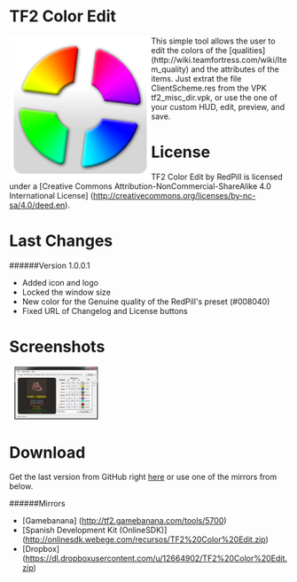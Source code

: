 TF2 Color Edit
============
<img align="left" src="/Media/Logo_TF2ColorEdit.png" />
This simple tool allows the user to edit the colors of the [qualities] (http://wiki.teamfortress.com/wiki/Item_quality) and the attributes of the items. Just extrat the file ClientScheme.res from the VPK tf2_misc_dir.vpk, or use the one of your custom HUD, edit, preview, and save.

License
============
TF2 Color Edit by RedPill is licensed under a [Creative Commons Attribution-NonCommercial-ShareAlike 4.0 International License] (http://creativecommons.org/licenses/by-nc-sa/4.0/deed.en).

Last Changes
============
######Version 1.0.0.1
* Added icon and logo
* Locked the window size
* New color for the Genuine quality of the RedPill's preset (#008040)
* Fixed URL of Changelog and License buttons

Screenshots
============
<img width="160" src="/Media/Screenshots/main_window.png" />

Download
============
Get the last version from GitHub right [here](https://github.com/DioJoestar/TF2-Color-Edit/releases/latest) or use one of the mirrors from below.

######Mirrors
* [Gamebanana] (http://tf2.gamebanana.com/tools/5700)
* [Spanish Development Kit (OnlineSDK)] (http://onlinesdk.webege.com/recursos/TF2%20Color%20Edit.zip)
* [Dropbox] (https://dl.dropboxusercontent.com/u/12664902/TF2%20Color%20Edit.zip)

